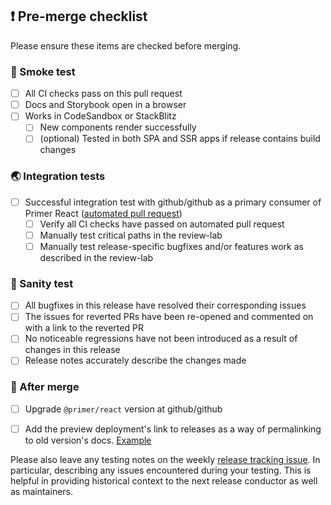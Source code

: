 ## ❗ Pre-merge checklist

Please ensure these items are checked before merging.

### 🔎 Smoke test

- [ ] All CI checks pass on this pull request
- [ ] Docs and Storybook open in a browser
- [ ] Works in CodeSandbox or StackBlitz
  - [ ] New components render successfully
  - [ ] (optional) Tested in both SPA and SSR apps if release contains build changes

### 🌏 Integration tests

- [ ] Successful integration test with github/github as a primary consumer of Primer React ([automated pull request](https://github.com/github/github/pulls?q=is%3Apr+is%3Aopen+Integration+tests+for+%40primer%2Freact+label%3Adependencies))
  - [ ] Verify all CI checks have passed on automated pull request
  - [ ] Manually test critical paths in the review-lab
  - [ ] Manually test release-specific bugfixes and/or features work as described in the review-lab

### 🤔 Sanity test

- [ ] All bugfixes in this release have resolved their corresponding issues
- [ ] The issues for reverted PRs have been re-opened and commented on with a link to the reverted PR
- [ ] No noticeable regressions have not been introduced as a result of changes in this release
- [ ] Release notes accurately describe the changes made

### 🚢 After merge

- [ ] Upgrade `@primer/react` version at github/github

- [ ] Add the preview deployment's link to releases as a way of permalinking to old version's docs. [Example](https://github.com/primer/react/releases/tag/v35.9.0)

Please also leave any testing notes on the weekly [release tracking issue](https://github.com/primer/react/issues?q=is%3Aissue+is%3Aopen+%22Release+Tracking%22). In particular, describing any issues encountered during your testing. This is helpful in providing historical context to the next release conductor as well as maintainers.
